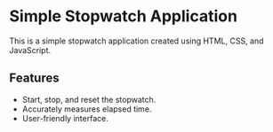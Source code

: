 # Simple Stopwatch Application

This is a simple stopwatch application created using HTML, CSS, and JavaScript.

## Features

- Start, stop, and reset the stopwatch.
- Accurately measures elapsed time.
- User-friendly interface.

